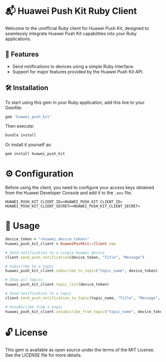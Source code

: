 # 📬 Huawei Push Kit Ruby Client

Welcome to the unofficial Ruby client for Huawei Push Kit, designed to seamlessly integrate Huawei Push Kit capabilities into your Ruby applications.

## 🌟 Features

- Send notifications to devices using a simple Ruby interface.
- Support for major features provided by the Huawei Push Kit API.

## 🛠 Installation

To start using this gem in your Ruby application, add this line to your Gemfile:

```ruby
gem 'huawei_push_kit'
```
Then execute:

```ruby
bundle install
```

Or install it yourself as:
```ruby
gem install huawei_push_kit
```

# ⚙ Configuration
Before using the client, you need to configure your access keys obtained from the Huawei Developer Console and add it to the `.env` file.

```
HUAWEI_PUSH_KIT_CLIENT_ID=<HUAWEI_PUSH_KIT_CLIENT_ID>
HUAWEI_PUSH_KIT_CLIENT_SECRET=<HUAWEI_PUSH_KIT_CLIENT_SECRET>
```

# 🚀 Usage

```ruby
device_token = "<huawei_device_token>"
huawei_push_kit_client = HuaweiPushKit::Client.new

# Send notification to a single Huawei device
client.send_push_notification(device_token, "Title", "Message")

# Subscribe to a topic
huawei_push_kit_client.subscribe_to_topic("topic_name", device_token)

# Show all topics
huawei_push_kit_client.topic_list(device_token)

# Send notification to a topic
client.send_push_notification_to_topic(topic_name, "Title", "Message", "topic_name")

# Unsubscribe from a topic
huawei_push_kit_client.unsubscribe_from_topic("topic_name", device_token)

```

# 🔓 License
This gem is available as open source under the terms of the MIT License. See the LICENSE file for more details.
